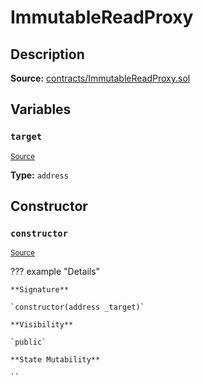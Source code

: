 # ImmutableReadProxy

## Description

**Source:** [contracts/ImmutableReadProxy.sol](https://github.com/Synthetixio/synthetix/tree/v2.79.1/contracts/ImmutableReadProxy.sol)

## Variables

### `target`

<sub>[Source](https://github.com/Synthetixio/synthetix/tree/v2.79.1/contracts/ImmutableReadProxy.sol#L9)</sub>

**Type:** `address`

## Constructor

### `constructor`

<sub>[Source](https://github.com/Synthetixio/synthetix/tree/v2.79.1/contracts/ImmutableReadProxy.sol#L11)</sub>

??? example "Details"

    **Signature**

    `constructor(address _target)`

    **Visibility**

    `public`

    **State Mutability**

    ``
